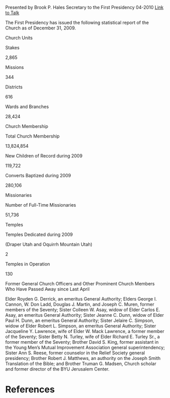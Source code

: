 Presented by Brook P. Hales
Secretary to the First Presidency
04-2010
[Link to Talk](https://www.churchofjesuschrist.org/study/general-conference/2010/04/statistical-report-2009?lang=eng)

The First Presidency has issued the following statistical report of the Church as of December 31, 2009.





Church Units





Stakes



2,865



Missions



344



Districts



616



Wards and Branches



28,424









Church Membership





Total Church Membership



13,824,854



New Children of Record during 2009



119,722



Converts Baptized during 2009



280,106









Missionaries





Number of Full-Time Missionaries



51,736









Temples





Temples Dedicated during 2009

(Draper Utah and Oquirrh Mountain Utah)



2



Temples in Operation



130









Former General Church Officers and Other Prominent Church Members Who Have Passed Away since Last April



Elder Royden G. Derrick, an emeritus General Authority; Elders George I. Cannon, W. Don Ladd, Douglas J. Martin, and Joseph C. Muren, former members of the Seventy; Sister Colleen W. Asay, widow of Elder Carlos E. Asay, an emeritus General Authority; Sister Jeanne C. Dunn, widow of Elder Paul H. Dunn, an emeritus General Authority; Sister Jelaire C. Simpson, widow of Elder Robert L. Simpson, an emeritus General Authority; Sister Jacqueline Y. Lawrence, wife of Elder W. Mack Lawrence, a former member of the Seventy; Sister Betty N. Turley, wife of Elder Richard E. Turley Sr., a former member of the Seventy; Brother David S. King, former assistant in the Young Men’s Mutual Improvement Association general superintendency; Sister Ann S. Reese, former counselor in the Relief Society general presidency; Brother Robert J. Matthews, an authority on the Joseph Smith Translation of the Bible; and Brother Truman G. Madsen, Church scholar and former director of the BYU Jerusalem Center.

# References
